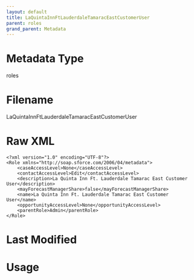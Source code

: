```yaml
---
layout: default
title: LaQuintaInnFtLauderdaleTamaracEastCustomerUser
parent: roles
grand_parent: Metadata
---
```

# Metadata Type
roles


# Filename 
LaQuintaInnFtLauderdaleTamaracEastCustomerUser


# Raw XML
```
<?xml version="1.0" encoding="UTF-8"?>
<Role xmlns="http://soap.sforce.com/2006/04/metadata">
    <caseAccessLevel>None</caseAccessLevel>
    <contactAccessLevel>Edit</contactAccessLevel>
    <description>La Quinta Inn Ft. Lauderdale Tamarac East Customer User</description>
    <mayForecastManagerShare>false</mayForecastManagerShare>
    <name>La Quinta Inn Ft. Lauderdale Tamarac East Customer User</name>
    <opportunityAccessLevel>None</opportunityAccessLevel>
    <parentRole>Admin</parentRole>
</Role>
```


# Last Modified


# Usage
